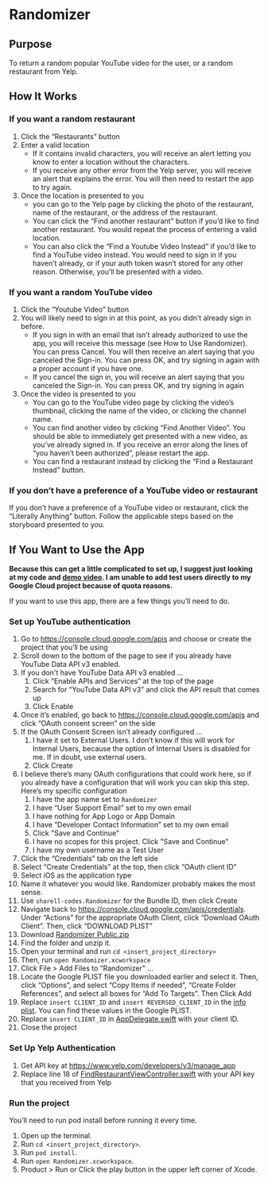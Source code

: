# Randomizer

## Purpose
To return a random popular YouTube video for the user, or a random restaurant from Yelp.


## How It Works
### If you want a random restaurant
1. Click the “Restaurants” button
2. Enter a valid location
   - If it contains invalid characters, you will receive an alert letting you know to enter a location without the characters.
   - If you receive any other error from the Yelp server, you will receive an alert that explains the error. You will then need to restart the app to try again.
3. Once the location is presented to you
   - you can go to the Yelp page by clicking the photo of the restaurant, name of the restaurant, or the address of the restaurant.
   - You can click the “Find another restaurant” button if you’d like to find another restaurant. You would repeat the process of entering a valid location.
   - You can also click the “Find a Youtube Video Instead” if you’d like to find a YouTube video instead. You would need to sign in if you haven’t already, or if
     your auth token wasn’t stored for any other reason. Otherwise, you’ll be presented with a video.

### If you want a random YouTube video
1. Click the “Youtube Video” button
2. You will likely need to sign in at this point, as you didn’t already sign in before.
   - If you sign in with an email that isn’t already authorized to use the app, you will receive this message (see How to Use Randomizer). You can press Cancel. You will then receive an alert saying that you canceled the Sign-in. You can press OK, and try signing in again with a proper account if you have one.
   - If you cancel the sign in, you will receive an alert saying that you canceled the Sign-in. You can press OK, and try signing in again
3. Once the video is presented to you
   - You can go to the YouTube video page by clicking the video’s thumbnail, clicking the name of the video, or clicking the channel name.
   - You can find another video by clicking “Find Another Video”. You should be able to immediately get presented with a new video, as you’ve already signed in. If you receive an error along the lines of “you haven’t been authorized”, please restart the app.
   - You can find a restaurant instead by clicking the “Find a Restaurant Instead” button.

### If you don’t have a preference of a YouTube video or restaurant
If you don’t have a preference of a YouTube video or restaurant, click the “Literally Anything” button. Follow the applicable steps based on the storyboard presented to you.


## If You Want to Use the App
**Because this can get a little complicated to set up, I suggest just looking at my code and [demo video](https://github.com/sharellcodes/Randomizer/blob/main/Randomizer%20Demo%20-%20480p.mov). I am unable to add test users directly to my Google Cloud project because of quota reasons.**

If you want to use this app, there are a few things you’ll need to do.

### Set up YouTube authentication
1. Go to https://console.cloud.google.com/apis and choose or create the project that you’ll be using
2. Scroll down to the bottom of the page to see if you already have YouTube Data API v3 enabled.
3. If you don't have YouTube Data API v3 enabled ...
   1. Click “Enable APIs and Services” at the top of the page
   2. Search for “YouTube Data API v3” and click the API result that comes up
   3. Click Enable
4. Once it’s enabled, go back to https://console.cloud.google.com/apis and click “OAuth consent screen” on the side
5. If the OAuth Consent Screen isn’t already configured …
   1. I have it set to External Users. I don’t know if this will work for Internal Users, because the option of Internal Users is disabled for me. If in doubt, use external users.
   2. Click Create
6. I believe there’s many OAuth configurations that could work here, so if you already have a configuration that will work you can skip this step. Here’s my specific configuration
   1. I have the app name set to `Randomizer`
   2. I have “User Support Email” set to my own email
   3. I have nothing for App Logo or App Domain
   4. I have “Developer Contact Information” set to my own email
   5. Click "Save and Continue"
   6. I have no scopes for this project. Click "Save and Continue"
   7. I have my own username as a Test User
7. Click the “Credentials” tab on the left side
8. Select “Create Credentials” at the top, then click “OAuth client ID”
9. Select iOS as the application type
10. Name it whatever you would like. Randomizer probably makes the most sense.
11. Use `sharell-codes.Randomizer` for the Bundle ID, then click Create
12. Navigate back to https://console.cloud.google.com/apis/credentials. Under “Actions” for the appropriate OAuth Client, click “Download OAuth Client”. Then, click “DOWNLOAD PLIST”
13. Download [Randomizer Public.zip](https://github.com/sharellcodes/Randomizer/blob/main/Randomizer%20Public.zip)
14. Find the folder and unzip it.
15. Open your terminal and run `cd <insert_project_directory>`
16. Then, run `open Randomizer.xcworkspace`
17. Click File > Add Files to “Randomizer” …
18. Locate the Google PLIST file you downloaded earlier and select it. Then, click “Options”, and select “Copy Items if needed”, “Create Folder References”, and select all boxes for “Add To Targets”. Then Click Add
19. Replace `insert CLIENT_ID` and `insert REVERSED_CLIENT_ID` in the [info plist](). You can find these values in the Google PLIST.
20. Replace `insert CLIENT_ID` in [AppDelegate.swift]() with your client ID.
21. Close the project

### Set Up Yelp Authentication
1. Get API key at https://www.yelp.com/developers/v3/manage_app
2. Replace line 18 of [FindRestaurantViewController.swift]() with your API key that you received from Yelp

### Run the project
You’ll need to run pod install before running it every time. 
1. Open up the terminal.
2. Run `cd <insert_project_directory>`.
3. Run `pod install`.
4. Run `open Randomizer.xcworkspace`.
5. Product > Run or Click the play button in the upper left corner of Xcode.
